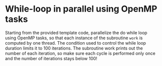
# While-loop in parallel using OpenMP tasks

Starting from the provided template code, parallelize the do while loop using OpenMP tasks, so that each instance of the subroutine `work`
is computed by one thread. The condition used to control the while loop duration limits it to 100 iterations. The subroutine work prints
out the number of each iteration, so make sure each cycle is performed only once and the number of iterations stays below 100!

